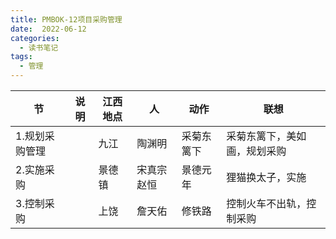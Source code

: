 ```yaml
---
title: PMBOK-12项目采购管理
date:  2022-06-12
categories:
  - 读书笔记
tags:
  - 管理
---
```


| 节             | 说明 | 江西地点 | 人         | 动作       | 联想                         |
| -------------- | ---- | -------- | ---------- | ---------- | ---------------------------- |
| 1.规划采购管理 |      | 九江     | 陶渊明     | 采菊东篱下 | 采菊东篱下，美如画，规划采购 |
| 2.实施采购     |      | 景德镇   | 宋真宗赵恒 | 景德元年   | 狸猫换太子，实施             |
| 3.控制采购     |      | 上饶     | 詹天佑     | 修铁路     | 控制火车不出轨，控制采购     |



